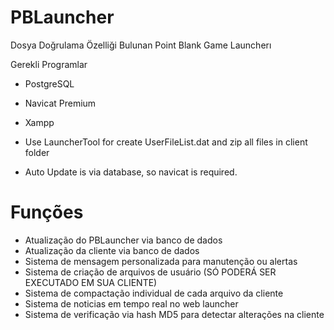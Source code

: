 # PBLauncher
Dosya Doğrulama Özelliği Bulunan Point Blank Game Launcherı

Gerekli Programlar

- PostgreSQL
- Navicat Premium
- Xampp

- Use LauncherTool for create UserFileList.dat and zip all files in client folder
- Auto Update is via database, so navicat is required.

# Funções

- Atualização do PBLauncher via banco de dados
- Atualização da cliente via banco de dados
- Sistema de mensagem personalizada para manutenção ou alertas
- Sistema de criação de arquivos de usuário (SÓ PODERÁ SER EXECUTADO EM SUA CLIENTE)
- Sistema de compactação individual de cada arquivo da cliente
- Sistema de noticias em tempo real no web launcher
- Sistema de verificação via hash MD5 para detectar alterações na cliente
